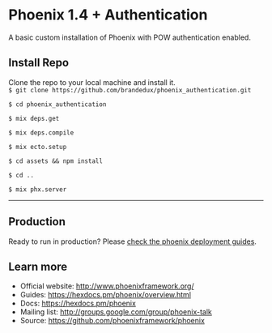 # Phoenix 1.4 + Authentication
A basic custom installation of Phoenix with POW authentication enabled.

## Install Repo
Clone the repo to your local machine and install it.<br />
  `$ git clone https://github.com/brandedux/phoenix_authentication.git`

  `$ cd phoenix_authentication`

  `$ mix deps.get`

  `$ mix deps.compile`

  `$ mix ecto.setup`
  
  `$ cd assets && npm install`
  
  `$ cd ..`

  `$ mix phx.server`

<hr/>

## Production 
Ready to run in production? Please [check the phoenix deployment guides](https://hexdocs.pm/phoenix/deployment.html).

## Learn more

  * Official website: http://www.phoenixframework.org/
  * Guides: https://hexdocs.pm/phoenix/overview.html
  * Docs: https://hexdocs.pm/phoenix
  * Mailing list: http://groups.google.com/group/phoenix-talk
  * Source: https://github.com/phoenixframework/phoenix
